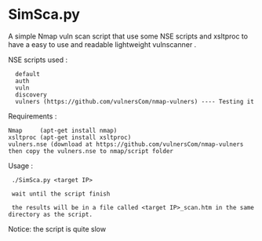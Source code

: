 # SimSca.py
A simple Nmap vuln scan script that use some NSE scripts and xsltproc to have a easy to use and readable lightweight vulnscanner .

NSE scripts used : 
      
      default
      auth
      vuln
      discovery
      vulners (https://github.com/vulnersCom/nmap-vulners) ---- Testing it
      
      
Requirements :  

    Nmap     (apt-get install nmap)
    xsltproc (apt-get install xsltproc)
    vulners.nse (download at https://github.com/vulnersCom/nmap-vulners then copy the vulners.nse to nmap/script folder           
      
      
Usage : 
   
     ./SimSca.py <target IP>
     
     wait until the script finish 
     
     the results will be in a file called <target IP>_scan.htm in the same directory as the script.
 
Notice: the script is quite slow 
